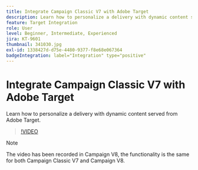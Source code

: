 ```yaml
---
title: Integrate Campaign Classic V7 with Adobe Target
description: Learn how to personalize a delivery with dynamic content served from Adobe Target.
feature: Target Integration
role: User
level: Beginner, Intermediate, Experienced
jira: KT-9601
thumbnail: 341030.jpg
exl-id: 1338427d-d75e-4480-9377-f8e68e067364
badgeIntegration: label="Integration" type="positive"
---
```

# Integrate Campaign Classic V7 with Adobe Target

Learn how to personalize a delivery with dynamic content served from Adobe Target.

>[!VIDEO](https://video.tv.adobe.com/v/341030?quality=12&learn=on)

>[!NOTE]
> The video has been recorded in Campaign V8, the functionality is the same for both Campaign Classic V7 and Campaign V8.

